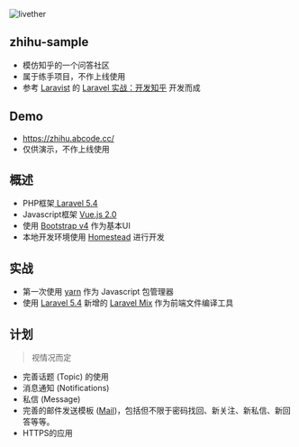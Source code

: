 ![livether](http://oh6t02bhk.bkt.clouddn.com/zhihu-sample-mac.png)
## zhihu-sample
* 模仿知乎的一个问答社区
* 属于练手项目，不作上线使用
* 参考 [Laravist](https://www.laravist.com/) 的 [Laravel 实战：开发知乎](https://www.laravist.com/series/build-a-zhihu-website-with-laravel) 开发而成

## Demo
* https://zhihu.abcode.cc/
* 仅供演示，不作上线使用

## 概述
* PHP框架[ Laravel 5.4](https://laravel.com/docs/5.4)
* Javascript框架 [Vue.js 2.0](https://vuejs.org/v2/guide/)
* 使用 [Bootstrap v4](https://v4-alpha.getbootstrap.com/getting-started/introduction/) 作为基本UI
* 本地开发环境使用 [Homestead](https://github.com/laravel/homestead) 进行开发

## 实战
* 第一次使用 [yarn](https://yarnpkg.com/lang/en/) 作为 Javascript 包管理器
* 使用 [ Laravel 5.4](https://laravel.com/docs/5.4) 新增的 [Laravel Mix](https://laravel.com/docs/5.4/mix) 作为前端文件编译工具

## 计划
> 视情况而定


* 完善话题 (Topic) 的使用
* 消息通知 (Notifications)
* 私信 (Message)
* 完善的邮件发送模板 ([Mail](https://laravel.com/docs/5.4/mail))，包括但不限于密码找回、新关注、新私信、新回答等等。
* HTTPS的应用
